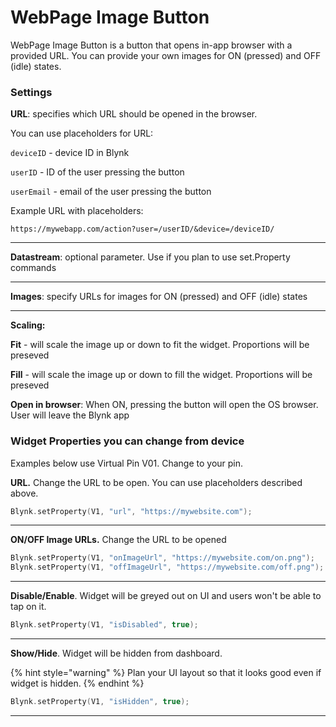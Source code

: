 # WebPage Image Button

WebPage Image Button is a button that opens in-app browser with a provided URL. You can provide your own images for ON (pressed) and OFF (idle) states.



### Settings

**URL**: specifies which URL should be opened in the browser.&#x20;

You can use placeholders for URL:

`deviceID` - device ID in Blynk

`userID` -  ID of the user pressing the button

`userEmail` - email of the user pressing the button



Example URL with placeholders:

```
https://mywebapp.com/action?user=/userID/&device=/deviceID/
```

****

**Datastream**: optional parameter. Use if you plan to use set.Property commands

****

**Images**: specify URLs for images for ON (pressed) and OFF (idle) states

****

**Scaling:**&#x20;

**Fit** - will scale the image up or down to fit the widget. Proportions will be preseved

**Fill** - will scale the image up or down to fill the widget. Proportions will be preseved &#x20;



**Open in browser**: When ON, pressing the button will open the OS browser. User will leave the Blynk app&#x20;





### Widget Properties you can change from device

Examples below use Virtual Pin V01. Change to your pin.&#x20;



**URL.** Change the URL to be open. You can use placeholders described above.

```cpp
Blynk.setProperty(V1, "url", "https://mywebsite.com");
```

****

**ON/OFF Image URLs.** Change the URL to be opened

```cpp
Blynk.setProperty(V1, "onImageUrl", "https://mywebsite.com/on.png");
Blynk.setProperty(V1, "offImageUrl", "https://mywebsite.com/off.png");
```

****

**Disable/Enable**. Widget will be greyed out on UI and users won't be able to tap on it.

```cpp
Blynk.setProperty(V1, "isDisabled", true);
```

****

**Show/Hide**. Widget will be hidden from dashboard.&#x20;

{% hint style="warning" %}
Plan your UI layout so that it looks good even if widget is hidden.
{% endhint %}

```cpp
Blynk.setProperty(V1, "isHidden", true);
```

****
